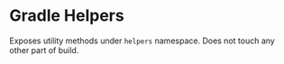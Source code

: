 # Gradle Helpers

Exposes utility methods under `helpers` namespace. Does not touch any other part of build.
 

